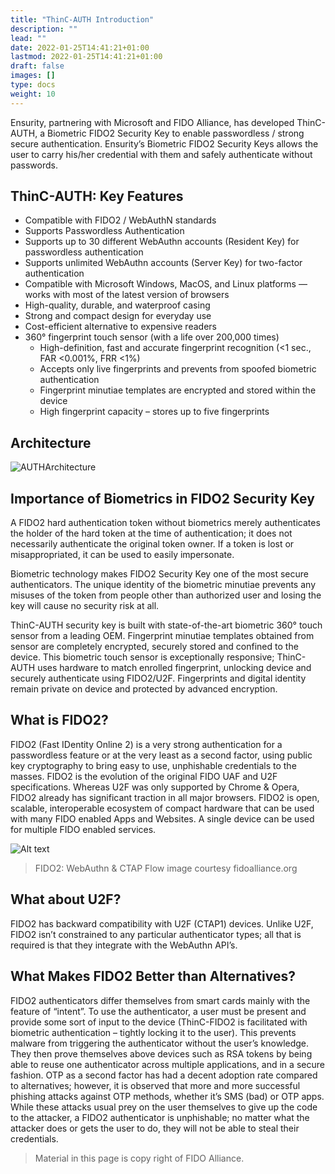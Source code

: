 ```yaml
---
title: "ThinC-AUTH Introduction"
description: ""
lead: ""
date: 2022-01-25T14:41:21+01:00
lastmod: 2022-01-25T14:41:21+01:00
draft: false
images: []
type: docs
weight: 10
---
```


Ensurity, partnering with Microsoft and FIDO Alliance, has developed ThinC-AUTH, a Biometric FIDO2 Security Key to enable passwordless / strong secure authentication. Ensurity’s Biometric FIDO2 Security Keys allows the user to carry his/her credential with them and safely authenticate without passwords.

## ThinC-AUTH: Key Features

- Compatible with FIDO2 / WebAuthN standards
- Supports Passwordless Authentication
- Supports up to 30 different WebAuthn accounts (Resident Key) for passwordless authentication
- Supports unlimited WebAuthn accounts (Server Key) for two-factor authentication 
- Compatible with Microsoft Windows, MacOS, and Linux platforms — works with most of the latest version of browsers
- High-quality, durable, and waterproof casing
- Strong and compact design for everyday use
- Cost-efficient alternative to expensive readers
- 360° fingerprint touch sensor (with a life over 200,000 times)
  - High-definition, fast and accurate fingerprint recognition (<1 sec., FAR <0.001%, FRR <1%) 
  - Accepts only live fingerprints and prevents from spoofed biometric authentication
  - Fingerprint minutiae templates are encrypted and stored within the device
  - High fingerprint capacity – stores up to five fingerprints

## Architecture

![AUTHArchitecture](images/AUTH_Architecture.png)

## Importance of Biometrics in FIDO2 Security Key

A FIDO2 hard authentication token without biometrics merely authenticates the holder of the hard token at the time of authentication; it does not necessarily authenticate the original token owner. If a token is lost or misappropriated, it can be used to easily impersonate. 

Biometric technology makes FIDO2 Security Key one of the most secure authenticators. The unique identity of the biometric minutiae prevents any misuses of the token from people other than authorized user and losing the key will cause no security risk at all.

ThinC-AUTH security key is built with state-of-the-art biometric 360° touch sensor from a leading OEM. Fingerprint minutiae templates obtained from sensor are completely encrypted, securely stored and confined to the device. This biometric touch sensor is exceptionally responsive; ThinC-AUTH uses hardware to match enrolled fingerprint, unlocking device and securely authenticate using FIDO2/U2F. Fingerprints and digital identity remain private on device and protected by advanced encryption.


## What is FIDO2? 

FIDO2 (Fast IDentity Online 2) is a very strong authentication for a passwordless feature or at the very least as a second factor, using public key cryptography to bring easy to use, unphishable credentials to the masses. FIDO2 is the evolution of the original FIDO UAF and U2F specifications. Whereas U2F was only supported by Chrome & Opera, FIDO2 already has significant traction in all major browsers. FIDO2 is open, scalable, interoperable ecosystem of compact hardware that can be used with many FIDO enabled Apps and Websites. A single device can be used for multiple FIDO enabled services.

![Alt text](images/fido.png)

> FIDO2: WebAuthn & CTAP Flow image courtesy fidoalliance.org 

## What about U2F?
FIDO2 has backward compatibility with U2F (CTAP1) devices. Unlike U2F, FIDO2 isn’t constrained to any particular authenticator types; all that is required is that they integrate with the WebAuthn API’s. 

## What Makes FIDO2 Better than Alternatives?
FIDO2 authenticators differ themselves from smart cards mainly with the feature of “intent”. To use the authenticator, a user must be present and provide some sort of input to the device (ThinC-FIDO2 is facilitated with biometric authentication – tightly locking it to the user). This prevents malware from triggering the authenticator without the user’s knowledge. They then prove themselves above devices such as RSA tokens by being able to reuse one authenticator across multiple applications, and in a secure fashion. OTP as a second factor has had a decent adoption rate compared to alternatives; however, it is observed that more and more successful phishing attacks against OTP methods, whether it’s SMS (bad) or OTP apps. While these attacks usual prey on the user themselves to give up the code to the attacker, a FIDO2 authenticator is unphishable; no matter what the attacker does or gets the user to do, they will not be able to steal their credentials. 

> Material in this page is copy right of FIDO Alliance. 

